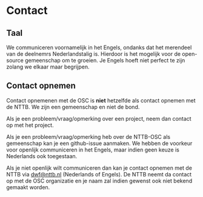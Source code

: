 # Contact

## Taal

We communiceren voornamelijk in het Engels, ondanks dat het merendeel van de deelnemrs Nederlandstalig is. Hierdoor is het mogelijk voor de open-source gemeenschap om te groeien. Je Engels hoeft niet perfect te zijn zolang we elkaar maar begrijpen.

## Contact opnemen

Contact opnemenen met de OSC is **niet** hetzelfde als contact opnemen met de NTTB. We zijn een gemeenschap en niet de bond.

Als je een probleem/vraag/opmerking over een project, neem dan contact op met het project.

Als je een probleem/vraag/opmerking heb over de NTTB-OSC als gemeenschap kan je een github-issue aanmaken. We hebben de voorkeur voor openlijk communiceren in het Engels, maar indien geen keuze is Nederlands ook toegestaan.

Als je niet openlijk wilt communiceren dan kan je contact opnemen met de NTTB via [dwf@nttb.nl](mailto:dwf@nttb.nl) (Nederlands of Engels). De NTTB neemt da contact op met de OSC organizatie en je naam zal indien gewenst ook niet bekend gemaakt worden.
